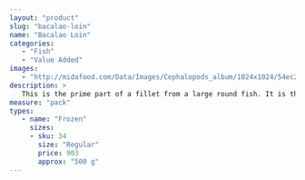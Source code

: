 ```yaml
---
layout: "product"
slug: "bacalao-loin"
name: "Bacalao Loin"
categories:
   - "Fish"
   - "Value Added"
images:
   - "http://midafood.com/Data/Images/Cephalopods_album/1024x1024/54ec21215c2c2508.jpg"
description: >
   This is the prime part of a fillet from a large round fish. It is the part of the fillet which is above the spine, sometimes called the top back loin. For steaks In a pan, heat the olive oil until it starts to smoke, then put in 4 pieces of bacalao - it is best to fry them in batches so that the oil maintains the ideal temperature. Turn the loins over within 3 to 5 minutes in order to finish the cooking. They should be fried through, nicely browned but still juicy inside. Proceed in the same manner for the second batch.
measure: "pack"
types: 
   - name: "Frozen"
     sizes: 
     - sku: 34
       size: "Regular"
       price: 903
       approx: "500 g"
---
```

